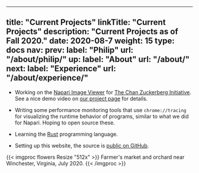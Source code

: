 
---
title: "Current Projects"
linkTitle: "Current Projects"
description: "Current Projects as of Fall 2020."
date: 2020-08-7
weight: 15
type: docs
nav:
    prev:
        label: "Philip"
        url: "/about/philip/"
    up:
        label: "About"
        url: "/about/"
    next:
        label: "Experience"
        url: "/about/experience/"
---

* Working on the [Napari Image Viewer](https://napari.org/) for [The Chan
  Zuckerberg Initiative](https://chanzuckerberg.com/). See a nice demo
  video on [our project page](/projects/napari) for details.

* Writing some performance monitoring tools that use `chrome://tracing` for
  visualizing the runtime behavior of programs, similar to what we did for
  Napari. Hoping to open source these.

* Learning the [Rust](https://www.rust-lang.org/) programming language.
  
* Setting up this website, the source is [public on
  GitHub](https://github.com/tobeva/tobeva.com).

{{< imgproc flowers Resize "512x" >}}
Farmer's market and orchard near Winchester, Virginia, July 2020.
{{< /imgproc >}}
